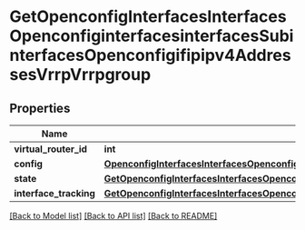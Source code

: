# GetOpenconfigInterfacesInterfacesOpenconfiginterfacesinterfacesSubinterfacesOpenconfigifipipv4AddressesVrrpVrrpgroup

## Properties
Name | Type | Description | Notes
------------ | ------------- | ------------- | -------------
**virtual_router_id** | **int** |  | 
**config** | [**OpenconfigInterfacesInterfacesOpenconfiginterfacesinterfacesSubinterfacesOpenconfigifipipv4AddressesVrrpConfig**](OpenconfigInterfacesInterfacesOpenconfiginterfacesinterfacesSubinterfacesOpenconfigifipipv4AddressesVrrpConfig.md) |  | [optional] 
**state** | [**GetOpenconfigInterfacesInterfacesOpenconfiginterfacesinterfacesSubinterfacesOpenconfigifipipv4AddressesVrrpState**](GetOpenconfigInterfacesInterfacesOpenconfiginterfacesinterfacesSubinterfacesOpenconfigifipipv4AddressesVrrpState.md) |  | [optional] 
**interface_tracking** | [**GetOpenconfigInterfacesInterfacesOpenconfiginterfacesinterfacesSubinterfacesOpenconfigifipipv4AddressesVrrpInterfacetracking**](GetOpenconfigInterfacesInterfacesOpenconfiginterfacesinterfacesSubinterfacesOpenconfigifipipv4AddressesVrrpInterfacetracking.md) |  | [optional] 

[[Back to Model list]](../README.md#documentation-for-models) [[Back to API list]](../README.md#documentation-for-api-endpoints) [[Back to README]](../README.md)



